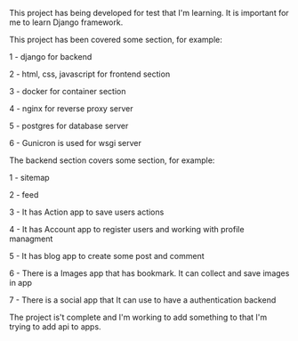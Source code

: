 This project has being developed for test that I'm learning.
It is important for me to learn Django framework.

This project has been covered some section, for example:

1 - django for backend

2 - html, css, javascript for frontend section

3 - docker for container section

4 - nginx for reverse proxy server

5 - postgres for database server

6 - Gunicron is used for wsgi server

The backend section covers some section, for example:

1 - sitemap

2 - feed

3 - It has Action app to save users actions

4 - It has Account app to register users and working with profile managment

5 - It has blog app to create some post and comment 

6 - There is a Images app that has bookmark. It can collect and save images in app

7 - There is a social app that It can use to have a authentication backend

The project is't complete and I'm working to add something to that
I'm trying to add api to apps.
